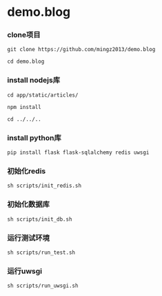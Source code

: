 # demo.blog

### clone项目
`git clone https://github.com/mingz2013/demo.blog`

`cd demo.blog`

### install nodejs库

`cd app/static/articles/`

`npm install`

`cd ../../..`

### install python库

`pip install flask flask-sqlalchemy redis uwsgi`

### 初始化redis

`sh scripts/init_redis.sh`

### 初始化数据库

`sh scripts/init_db.sh`

### 运行测试环境

`sh scripts/run_test.sh`


### 运行uwsgi

`sh scripts/run_uwsgi.sh`


